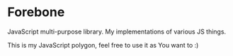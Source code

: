 Forebone
========

JavaScript multi-purpose library. My implementations of various JS things.

This is my JavaScript polygon, feel free to use it as You want to :)
